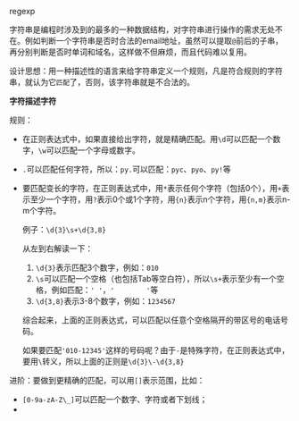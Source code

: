 



regexp



字符串是编程时涉及到的最多的一种数据结构，对字符串进行操作的需求无处不在。例如判断一个字符串是否时合法的email地址，虽然可以提取`@`前后的子串，再分别判断是否时单词和域名，这样做不但麻烦，而且代码难以复用。



设计思想：用一种描述性的语言来给字符串定义一个规则，凡是符合规则的字符串，就认为它`匹配`了，否则，该字符串就是不合法的。



**字符描述字符**



规则：

* 在正则表达式中，如果直接给出字符，就是精确匹配。用`\d`可以匹配一个数字，`\w`可以匹配一个字母或数字。

* `.`可以匹配任何字符，所以：`py.`可以匹配：`pyc`、`pyo`、`py!`等

* 要匹配变长的字符，在正则表达式中，用`*`表示任何个字符（包括0个），用`+`表示至少一个字符，用`?`表示0个或1个字符，用`{n}`表示n个字符，用`{n,m}`表示n-m个字符。

  例子：`\d{3}\s+\d{3,8}`

  从左到右解读一下：

  1. `\d{3}`表示匹配3个数字，例如：`010`
  2. `\s`可以匹配一个空格（也包括Tab等空白符），所以`\s+`表示至少有一个空格，例如匹配：`' '`，`'        '`等
  3. `\d{3,8}`表示3-8个数字，例如：`1234567`

  综合起来，上面的正则表达式，可以匹配以任意个空格隔开的带区号的电话号码。

  如果要匹配`'010-12345'`这样的号码呢？由于`-`是特殊字符，在正则表达式中，要用`\`转义，所以上面的正则是`\d{3}\-\d{3,8}`





进阶：要做到更精确的匹配，可以用`[]`表示范围，比如：

* `[0-9a-zA-Z\_]`可以匹配一个数字、字符或者下划线；
* 

​		

​	























